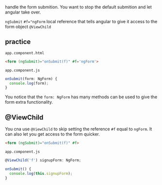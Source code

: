 handle the form submition. You want to stop the default submition and let angular take over.

`ngSubmit`
`#f="ngForm` local reference that tells angular to give it access to the form object
`@ViewChild`

## practice

`app.component.html`

```html
<form (ngSubmit)="onSubmit(f)" #f='ngForm'>
```

`app.component.js`

```ts
onSubmit(form: NgForm) {
  console.log(form);
}
```

You notice that the `form: NgForm` has many methods can be used to give the form extra functionality.


## @ViewChild

You cna use `@ViewChild` to skip setting the reference `#f` equal to `ngForm`. It can also let you get access to the form quicker.

```html
<form (ngSubmit)="onSubmit(f)" #f>
```

`app.component.js`

```ts
@ViewChild('f') signupForm: NgForm;

onSubmit() {
  console.log(this.signupForm);
}
```

